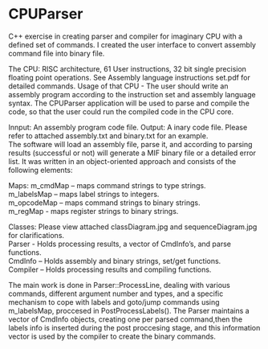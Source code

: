 CPUParser
=========

C++ exercise in creating parser and compiler for imaginary CPU with a defined set of commands. 
I created the user interface to convert assembly command file into binary file.

The CPU:
RISC architecture, 61 User instructions, 32 bit single precision floating point operations.
See Assembly language instructions set.pdf for detailed commands.
Usage of that CPU - The user should write an assembly program according to the instruction set 
and assembly language syntax. The CPUParser application will be used to parse and compile the code,
so that the user could run the compiled code in the CPU core.

Innput: An assembly program code file.
Output: A inary code file.
Please refer to attached assembly.txt and binary.txt for an example.    
The software will load an assembly file, parse it, and according to parsing results (successful or not) 
will generate a MIF binary file or a detailed error list. 
It was written in an object-oriented approach and consists of the following elements:

Maps:
m_cmdMap – maps command strings to type strings.    
m_labelsMap – maps label strings to integers.   
m_opcodeMap – maps command strings to binary strings.   
m_regMap - maps register strings to binary strings.   

Classes: Please view attached classDiagram.jpg and sequenceDiagram.jpg for clarifications.    
Parser - Holds processing results, a vector of CmdInfo’s, and parse functions.    
CmdInfo – Holds assembly and binary strings, set/get functions.   
Compiler – Holds processing results and compiling functions.    

The main work is done in Parser::ProcessLine, dealing with various commands, different argument number and types,
and a specific mechanism to cope with labels and goto/jump commands using m_labelsMap, proccesed in PostProcessLabels().
The Parser maintains a vector of CmdInfo objects, creating one per parsed command,then the labels info is inserted during the post proccesing stage,
and this information vector is used by the compiler to create the binary commands.
